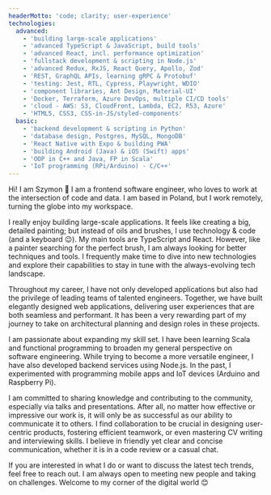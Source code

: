 ```yaml
---
headerMotto: 'code; clarity; user-experience'
technologies:
  advanced:
    - 'building large-scale applications'
    - 'advanced TypeScript & JavaScript, build tools'
    - 'advanced React, incl. performance optimization'
    - 'fullstack development & scripting in Node.js'
    - 'advanced Redux, RxJS, React Query, Apollo, Zod'
    - 'REST, GraphQL APIs, learning gRPC & Protobuf'
    - 'testing: Jest, RTL, Cypress, Playwright, WDIO'
    - 'component libraries, Ant Design, Material-UI'
    - 'Docker, Terraform, Azure DevOps, multiple CI/CD tools'
    - 'cloud - AWS: S3, CloudFront, Lambda, EC2, R53, Azure'
    - 'HTML5, CSS3, CSS-in-JS/styled-components'
  basic:
    - 'backend development & scripting in Python'
    - 'database design, Postgres, MySQL, MongoDB'
    - 'React Native with Expo & building PWA'
    - 'building Android (Java) & iOS (Swift) apps'
    - 'OOP in C++ and Java, FP in Scala'
    - 'IoT programming (RPi/Arduino) - C/C++'
---
```


Hi! I am Szymon 👋 I am a frontend software engineer, who loves to work at the intersection of code and data. I am based in Poland, but I work remotely, turning the globe into my workspace.

I really enjoy building large-scale applications. It feels like creating a big, detailed painting; but instead of oils and brushes, I use technology & code (and a keyboard 😉). My main tools are TypeScript and React. However, like a painter searching for the perfect brush, I am always looking for better techniques and tools. I frequently make time to dive into new technologies and explore their capabilities to stay in tune with the always-evolving tech landscape.

Throughout my career, I have not only developed applications but also had the privilege of leading teams of talented engineers. Together, we have built elegantly designed web applications, delivering user experiences that are both seamless and performant. It has been a very rewarding part of my journey to take on architectural planning and design roles in these projects.

I am passionate about expanding my skill set. I have been learning Scala and functional programming to broaden my general perspective on software engineering. While trying to become a more versatile engineer, I have also developed backend services using Node.js. In the past, I experimented with programming mobile apps and IoT devices (Arduino and Raspberry Pi).

I am committed to sharing knowledge and contributing to the community, especially via talks and presentations. After all, no matter how effective or impressive our work is, it will only be as successful as our ability to communicate it to others. I find collaboration to be crucial in designing user-centric products, fostering efficient teamwork, or even mastering CV writing and interviewing skills. I believe in friendly yet clear and concise communication, whether it is in a code review or a casual chat.

If you are interested in what I do or want to discuss the latest tech trends, feel free to reach out. I am always open to meeting new people and taking on challenges. Welcome to my corner of the digital world 😊
